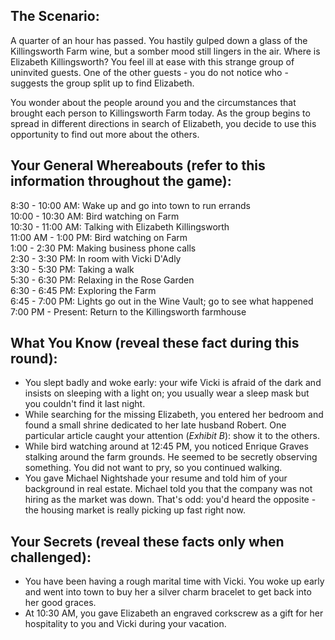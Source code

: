 ## The Scenario:

A quarter of an hour has passed. You hastily gulped down a glass of the Killingsworth Farm wine, but a somber mood still lingers in the air. Where is Elizabeth Killingsworth? You feel ill at ease with this strange group of uninvited guests. One of the other guests - you do not notice who - suggests the group split up to find Elizabeth.

You wonder about the people around you and the circumstances that brought each person to Killingsworth Farm today. As the group begins to spread in different directions in search of Elizabeth, you decide to use this opportunity to find out more about the others.

## Your General Whereabouts (refer to this information throughout the game):

8:30 - 10:00 AM: Wake up and go into town to run errands  
10:00 - 10:30 AM: Bird watching on Farm  
10:30 - 11:00 AM: Talking with Elizabeth Killingsworth  
11:00 AM - 1:00 PM: Bird watching on Farm  
1:00 - 2:30 PM: Making business phone calls  
2:30 - 3:30 PM: In room with Vicki D'Adly  
3:30 - 5:30 PM: Taking a walk  
5:30 - 6:30 PM: Relaxing in the Rose Garden  
6:30 - 6:45 PM: Exploring the Farm  
6:45 - 7:00 PM: Lights go out in the Wine Vault; go to see what happened  
7:00 PM - Present: Return to the Killingsworth farmhouse

## What You Know (reveal these fact during this round):

- You slept badly and woke early: your wife Vicki is afraid of the dark and insists on sleeping with a light on; you usually wear a sleep mask but you couldn't find it last night.
- While searching for the missing Elizabeth, you entered her bedroom and found a small shrine dedicated to her late husband Robert. One particular article caught your attention (*Exhibit B*): show it to the others.
- While bird watching around at 12:45 PM, you noticed Enrique Graves stalking around the farm grounds. He seemed to be secretly observing something. You did not want to pry, so you continued walking.
- You gave Michael Nightshade your resume and told him of your background in real estate. Michael told you that the company was not hiring as the market was down. That's odd: you'd heard the opposite - the housing market is really picking up fast right now.

## Your Secrets (reveal these facts only when challenged):

- You have been having a rough marital time with Vicki. You woke up early and went into town to buy her a silver charm bracelet to get back into her good graces.
- At 10:30 AM, you gave Elizabeth an engraved corkscrew as a gift for her hospitality to you and Vicki during your vacation.
